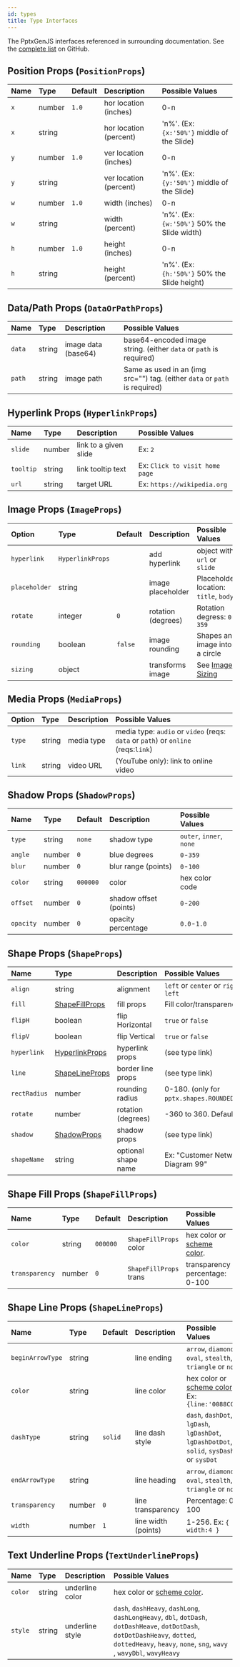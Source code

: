 ```yaml
---
id: types
title: Type Interfaces
---
```


The PptxGenJS interfaces referenced in surrounding documentation. See the [complete list](https://github.com/gitbrent/PptxGenJS/blob/master/types/index.d.ts) on GitHub.

## Position Props (`PositionProps`)

| Name | Type   | Default | Description            | Possible Values                              |
| :--- | :----- | :------ | :--------------------- | :------------------------------------------- |
| `x`  | number | `1.0`   | hor location (inches)  | 0-n                                          |
| `x`  | string |         | hor location (percent) | 'n%'. (Ex: `{x:'50%'}` middle of the Slide)  |
| `y`  | number | `1.0`   | ver location (inches)  | 0-n                                          |
| `y`  | string |         | ver location (percent) | 'n%'. (Ex: `{y:'50%'}` middle of the Slide)  |
| `w`  | number | `1.0`   | width (inches)         | 0-n                                          |
| `w`  | string |         | width (percent)        | 'n%'. (Ex: `{w:'50%'}` 50% the Slide width)  |
| `h`  | number | `1.0`   | height (inches)        | 0-n                                          |
| `h`  | string |         | height (percent)       | 'n%'. (Ex: `{h:'50%'}` 50% the Slide height) |

## Data/Path Props (`DataOrPathProps`)

| Name   | Type   | Description         | Possible Values                                                            |
| :----- | :----- | :------------------ | :------------------------------------------------------------------------- |
| `data` | string | image data (base64) | base64-encoded image string. (either `data` or `path` is required)         |
| `path` | string | image path          | Same as used in an (img src="") tag. (either `data` or `path` is required) |

## Hyperlink Props (`HyperlinkProps`)

| Name      | Type   | Description           | Possible Values                |
| :-------- | :----- | :-------------------- | :----------------------------- |
| `slide`   | number | link to a given slide | Ex: `2`                        |
| `tooltip` | string | link tooltip text     | Ex: `Click to visit home page` |
| `url`     | string | target URL            | Ex: `https://wikipedia.org`    |

## Image Props (`ImageProps`)

| Option        | Type             | Default | Description        | Possible Values                        |
| :------------ | :--------------- | :------ | :----------------- | :------------------------------------- |
| `hyperlink`   | `HyperlinkProps` |         | add hyperlink      | object with `url` or `slide`           |
| `placeholder` | string           |         | image placeholder  | Placeholder location: `title`, `body`  |
| `rotate`      | integer          | `0`     | rotation (degrees) | Rotation degress: `0`-`359`            |
| `rounding`    | boolean          | `false` | image rounding     | Shapes an image into a circle          |
| `sizing`      | object           |         | transforms image   | See [Image Sizing](#sizing-properties) |

## Media Props (`MediaProps`)

| Option | Type   | Description | Possible Values                                                                   |
| :----- | :----- | :---------- | :-------------------------------------------------------------------------------- |
| `type` | string | media type  | media type: `audio` or `video` (reqs: `data` or `path`) or `online` (reqs:`link`) |
| `link` | string | video URL   | (YouTube only): link to online video                                              |

## Shadow Props (`ShadowProps`)

| Name      | Type   | Default  | Description            | Possible Values          |
| :-------- | :----- | :------- | :--------------------- | :----------------------- |
| `type`    | string | `none`   | shadow type            | `outer`, `inner`, `none` |
| `angle`   | number | `0`      | blue degrees           | `0`-`359`                |
| `blur`    | number | `0`      | blur range (points)    | `0`-`100`                |
| `color`   | string | `000000` | color                  | hex color code           |
| `offset`  | number | `0`      | shadow offset (points) | `0`-`200`                |
| `opacity` | number | `0`      | opacity percentage     | `0.0`-`1.0`              |

## Shape Props (`ShapeProps`)

| Name         | Type                                                                    | Description         | Possible Values                                   |
| :----------- | :---------------------------------------------------------------------- | :------------------ | :------------------------------------------------ |
| `align`      | string                                                                  | alignment           | `left` or `center` or `right`. Default: `left`    |
| `fill`       | [ShapeFillProps](/PptxGenJS/docs/types#fill-props-shapefillprops)       | fill props          | Fill color/transparency props                     |
| `flipH`      | boolean                                                                 | flip Horizontal     | `true` or `false`                                 |
| `flipV`      | boolean                                                                 | flip Vertical       | `true` or `false`                                 |
| `hyperlink`  | [HyperlinkProps](/PptxGenJS/docs/types#hyperlink-props-hyperlinkprops)  | hyperlink props     | (see type link)                                   |
| `line`       | [ShapeLineProps](/PptxGenJS/docs/types#shape-line-props-shapelineprops) | border line props   | (see type link)                                   |
| `rectRadius` | number                                                                  | rounding radius     | 0-180. (only for `pptx.shapes.ROUNDED_RECTANGLE`) |
| `rotate`     | number                                                                  | rotation (degrees)  | -360 to 360. Default: `0`                         |
| `shadow`     | [ShadowProps](/PptxGenJS/docs/types#shadow-props-shadowprops)           | shadow props        | (see type link)                                   |
| `shapeName`  | string                                                                  | optional shape name | Ex: "Customer Network Diagram 99"                 |

## Shape Fill Props (`ShapeFillProps`)

| Name           | Type   | Default  | Description            | Possible Values                                                  |
| :------------- | :----- | :------- | :--------------------- | :--------------------------------------------------------------- |
| `color`        | string | `000000` | `ShapeFillProps` color | hex color or [scheme color](/PptxGenJS/docs/shapes-and-schemes). |
| `transparency` | number | `0`      | `ShapeFillProps` trans | transparency percentage: 0-100                                   |

## Shape Line Props (`ShapeLineProps`)

| Name             | Type   | Default | Description         | Possible Values                                                                          |
| :--------------- | :----- | :------ | :------------------ | :--------------------------------------------------------------------------------------- |
| `beginArrowType` | string |         | line ending         | `arrow`, `diamond`, `oval`, `stealth`, `triangle` or `none`                              |
| `color`          | string |         | line color          | hex color or [scheme color](/PptxGenJS/docs/shapes-and-schemes). Ex: `{line:'0088CC'}`   |
| `dashType`       | string | `solid` | line dash style     | `dash`, `dashDot`, `lgDash`, `lgDashDot`, `lgDashDotDot`, `solid`, `sysDash` or `sysDot` |
| `endArrowType`   | string |         | line heading        | `arrow`, `diamond`, `oval`, `stealth`, `triangle` or `none`                              |
| `transparency`   | number | `0`     | line transparency   | Percentage: 0-100                                                                        |
| `width`          | number | `1`     | line width (points) | 1-256. Ex: `{ width:4 }`                                                                 |

## Text Underline Props (`TextUnderlineProps`)

| Name    | Type   | Description     | Possible Values                                                                                                                                                                                       |
| :------ | :----- | :-------------- | :---------------------------------------------------------------------------------------------------------------------------------------------------------------------------------------------------- |
| `color` | string | underline color | hex color or [scheme color](/PptxGenJS/docs/shapes-and-schemes).                                                                                                                                      |
| `style` | string | underline style | `dash`, `dashHeavy`, `dashLong`, `dashLongHeavy`, `dbl`, `dotDash`, `dotDashHeave`, `dotDotDash`, `dotDotDashHeavy`, `dotted`, `dottedHeavy`, `heavy`, `none`, `sng`, `wavy` , `wavyDbl`, `wavyHeavy` |
